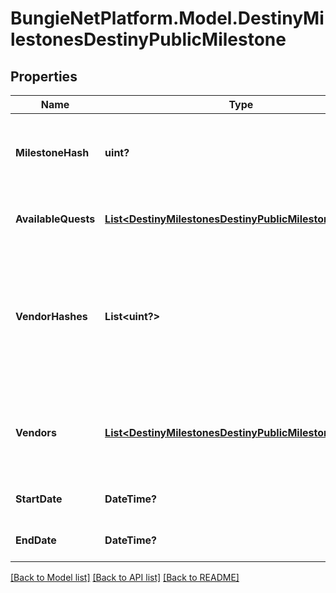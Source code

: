 # BungieNetPlatform.Model.DestinyMilestonesDestinyPublicMilestone
## Properties

Name | Type | Description | Notes
------------ | ------------- | ------------- | -------------
**MilestoneHash** | **uint?** | The hash identifier for the milestone. Use it to look up the DestinyMilestoneDefinition for static data about the Milestone. | [optional] 
**AvailableQuests** | [**List&lt;DestinyMilestonesDestinyPublicMilestoneQuest&gt;**](DestinyMilestonesDestinyPublicMilestoneQuest.md) | A milestone not need have even a single quest, but if there are active quests they will be returned here. | [optional] 
**VendorHashes** | **List&lt;uint?&gt;** | Sometimes milestones - or activities active in milestones - will have relevant vendors. These are the vendors that are currently relevant.  Deprecated, already, for the sake of the new \&quot;vendors\&quot; property that has more data. What was I thinking. | [optional] 
**Vendors** | [**List&lt;DestinyMilestonesDestinyPublicMilestoneVendor&gt;**](DestinyMilestonesDestinyPublicMilestoneVendor.md) | This is why we can&#39;t have nice things. This is the ordered list of vendors to be shown that relate to this milestone, potentially along with other interesting data. | [optional] 
**StartDate** | **DateTime?** | If known, this is the date when the Milestone started/became active. | [optional] 
**EndDate** | **DateTime?** | If known, this is the date when the Milestone will expire/recycle/end. | [optional] 

[[Back to Model list]](../README.md#documentation-for-models) [[Back to API list]](../README.md#documentation-for-api-endpoints) [[Back to README]](../README.md)

